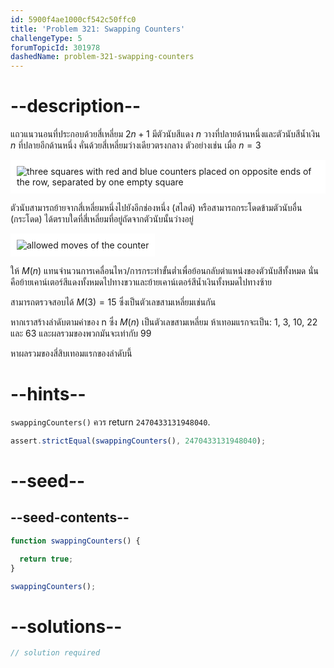 ```yaml
---
id: 5900f4ae1000cf542c50ffc0
title: 'Problem 321: Swapping Counters'
challengeType: 5
forumTopicId: 301978
dashedName: problem-321-swapping-counters
---
```


# --description--

แถวแนวนอนที่ประกอบด้วยสี่เหลี่ยม $2n + 1$ มีตัวนับสีแดง $n$ วางที่ปลายด้านหนึ่งและตัวนับสีน้ำเงิน $n$ ที่ปลายอีกด้านหนึ่ง คั่นด้วยสี่เหลี่ยมว่างเดียวตรงกลาง ตัวอย่างเช่น เมื่อ $n = 3$

<img class="img-responsive center-block" alt="three squares with red and blue counters placed on opposite ends of the row, separated by one empty square" src="https://cdn.freecodecamp.org/curriculum/project-euler/swapping-counters-1.gif" style="background-color: white; padding: 10px;">

ตัวนับสามารถย้ายจากสี่เหลี่ยมหนึ่งไปยังอีกช่องหนึ่ง (สไลด์) หรือสามารถกระโดดข้ามตัวนับอื่น (กระโดด) ได้ตราบใดที่สี่เหลี่ยมที่อยู่ถัดจากตัวนับนั้นว่างอยู่

<img class="img-responsive center-block" alt="allowed moves of the counter" src="https://cdn.freecodecamp.org/curriculum/project-euler/swapping-counters-2.gif" style="background-color: white; padding: 10px;">

ให้ $M(n)$ แทนจำนวนการเคลื่อนไหว/การกระทำขั้นต่ำเพื่อย้อนกลับตำแหน่งของตัวนับสีทั้งหมด นั่นคือย้ายเคาน์เตอร์สีแดงทั้งหมดไปทางขวาและย้ายเคาน์เตอร์สีน้ำเงินทั้งหมดไปทางซ้าย

สามารถตรวจสอบได้ $M(3) = 15$ ซึ่งเป็นตัวเลขสามเหลี่ยมเช่นกัน

หากเราสร้างลำดับตามค่าของ n ซึ่ง $M(n)$ เป็นตัวเลขสามเหลี่ยม ห้าเทอมแรกจะเป็น: 1, 3, 10, 22 และ 63 และผลรวมของพวกมันจะเท่ากับ 99

หาผลรวมของสี่สิบเทอมแรกของลำดับนี้

# --hints--

`swappingCounters()` ควร return `2470433131948040`.

```js
assert.strictEqual(swappingCounters(), 2470433131948040);
```

# --seed--

## --seed-contents--

```js
function swappingCounters() {

  return true;
}

swappingCounters();
```

# --solutions--

```js
// solution required
```
